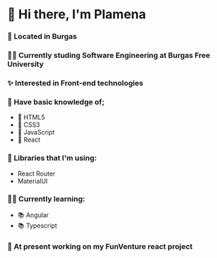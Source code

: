 # 👋 Hi there, I'm Plamena

### 🌊 Located in Burgas

### :woman_student: Currently studing Software Engineering at Burgas Free University

### :sparkles: Interested in Front-end technologies

### 📖 Have basic knowledge of;
-  🚀 HTML5
-  🚀 CSS3
-  🚀 JavaScript
-  🚀 React

### 🔖 Libraries that I'm using:
- React Router
- MaterialUI

### 👩‍💻 Currently learning:
-  📚 Angular
-  📚 Typescript


### 🌱 At present working on my FunVenture react project

